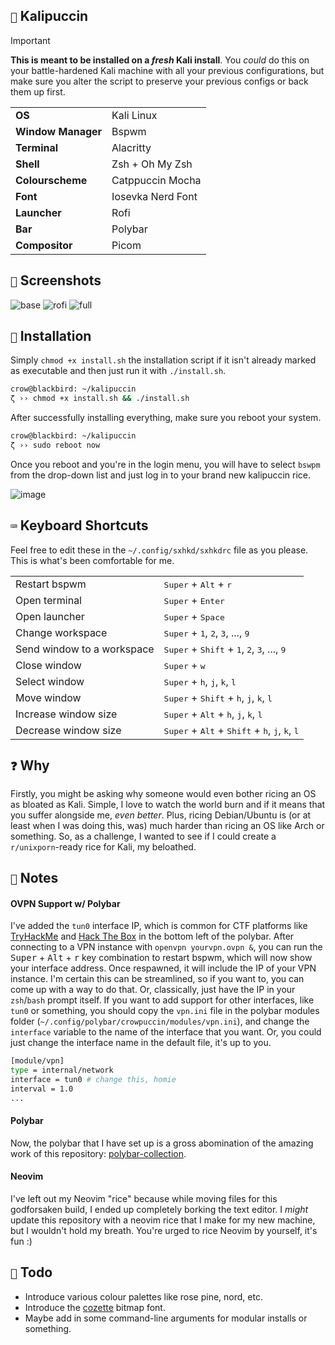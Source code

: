 ## `🐲` Kalipuccin

>[!Important]
>**This is meant to be installed on a _fresh_ Kali install**. You _could_ do this on your battle-hardened Kali machine with all your previous configurations, but make sure you alter the script to preserve your previous configs or back them up first. 

<table>
    <tr>
        <td><b>OS</b></td>
        <td>Kali Linux</td>
    </tr>
    <tr>
        <td><b>Window Manager</b></td>
        <td>Bspwm</td>
    </tr>
    <tr>
        <td><b>Terminal</b></td>
        <td>Alacritty</td>
    </tr>
    <tr>
        <td><b>Shell</b></td>
        <td>Zsh + Oh My Zsh</td>
    </tr>
    <tr>
        <td><b>Colourscheme</b></td>
        <td>Catppuccin Mocha</td>
    </tr>
    <tr>
        <td><b>Font</b></td>
        <td>Iosevka Nerd Font</td>
    </tr>
    <tr>
        <td><b>Launcher</b></td>
        <td>Rofi</td>
    </tr>
    <tr>
        <td><b>Bar</b></td>
        <td>Polybar</td>
    </tr>
    <tr>
        <td><b>Compositor</b></td>
        <td>Picom</td>
    </tr>
</table>

## `📸` Screenshots

![base](https://github.com/cr-0w/kalipuccin/assets/59679082/48b5f3f7-71c3-4dd4-a37b-45549c7a2b2d)
![rofi](https://github.com/cr-0w/kalipuccin/assets/59679082/770764b1-a044-45d2-9591-dca85cdf2470)
![full](https://github.com/cr-0w/kalipuccin/assets/59679082/ae46989c-0515-47c7-8db4-fc2468b4ce7a)

## `💾` Installation

Simply `chmod +x install.sh` the installation script if it isn't already marked as executable and then just run it with `./install.sh`. 

```bash
crow@blackbird: ~/kalipuccin
ζ ›› chmod +x install.sh && ./install.sh
```

After successfully installing everything, make sure you reboot your system.

```bash
crow@blackbird: ~/kalipuccin
ζ ›› sudo reboot now
```

Once you reboot and you're in the login menu, you will have to select `bswpm` from the drop-down list and just log in to your brand new kalipuccin rice.

![image](https://github.com/cr-0w/kalipuccin/assets/59679082/147afc4a-5486-471b-ab76-a43dcd294756)

## `⌨️` Keyboard Shortcuts

Feel free to edit these in the `~/.config/sxhkd/sxhkdrc` file as you please. This is what's been comfortable for me.

<table>
    <tr>
        <td>Restart bspwm</td>
        <td><kbd>Super</kbd> + <kbd>Alt</kbd> + <kbd>r</kbd></td>
    </tr>
    <tr>
        <td>Open terminal</td>
        <td><kbd>Super</kbd> + <kbd>Enter</kbd></td>
    </tr>
    <tr>
        <td>Open launcher</td>
        <td><kbd>Super</kbd> + <kbd>Space</kbd></td>
    </tr>
    <tr>
        <td>Change workspace</td>
        <td><kbd>Super</kbd> + <kbd>1</kbd>, <kbd>2</kbd>, <kbd>3</kbd>, ..., <kbd>9</kbd> </td>
    </tr>
    <tr>
        <td>Send window to a workspace</td>
        <td><kbd>Super</kbd> + <kbd>Shift</kbd> + <kbd>1</kbd>, <kbd>2</kbd>, <kbd>3</kbd>, ..., <kbd>9</kbd> </td>
    </tr>
    <tr>
        <td>Close window</td>
        <td><kbd>Super</kbd> + <kbd>w</kbd></td>
    </tr>
    <tr>
        <td>Select window</td>
        <td><kbd>Super</kbd> + <kbd>h</kbd>, <kbd>j</kbd>, <kbd>k</kbd>, <kbd>l</kbd></td>
    </tr>
    <tr>
        <td>Move window</td>
        <td><kbd>Super</kbd> + <kbd>Shift</kbd> + <kbd>h</kbd>, <kbd>j</kbd>, <kbd>k</kbd>, <kbd>l</kbd></td>
    </tr>
    <tr>
        <td>Increase window size</td>
        <td><kbd>Super</kbd> + <kbd>Alt</kbd> + <kbd>h</kbd>, <kbd>j</kbd>, <kbd>k</kbd>, <kbd>l</kbd></td>
    </tr>
    <tr>
        <td>Decrease window size</td>
        <td><kbd>Super</kbd> + <kbd>Alt</kbd> + <kbd>Shift</kbd> + <kbd>h</kbd>, <kbd>j</kbd>, <kbd>k</kbd>, <kbd>l</kbd></td>
    </tr>
</table>

## `❓` Why

Firstly, you might be asking why someone would even bother ricing an OS as bloated as Kali. Simple, I love to watch the world burn and if it means that you suffer alongside me, *even better*. Plus, ricing Debian/Ubuntu is (or at least when I was doing this, was) much harder than ricing an OS like Arch or something. So, as a challenge, I wanted to see if I could create a `r/unixporn`-ready rice for Kali, my beloathed.

## `💬` Notes

#### OVPN Support w/ Polybar

I've added the `tun0` interface IP, which is common for CTF platforms like [TryHackMe](https://tryhackme.com/) and [Hack The Box](https://app.hackthebox.com) in the bottom left of the polybar. After connecting to a VPN instance with `openvpn yourvpn.ovpn &`, you can run the <kbd>Super</kbd> + <kbd>Alt</kbd> + <kbd>r</kbd> key combination to restart bspwm, which will now show your interface address. Once respawned, it will include the IP of your VPN instance. I'm certain this can be streamlined, so if you want to, you can come up with a way to do that. Or, classically, just have the IP in your `zsh`/`bash` prompt itself. If you want to add support for other interfaces, like `tun0` or something, you should copy the `vpn.ini` file in the polybar modules folder (`~/.config/polybar/crowpuccin/modules/vpn.ini`), and change the `interface` variable to the name of the interface that you want. Or, you could just change the interface name in the default file, it's up to you.

```bash
[module/vpn]
type = internal/network
interface = tun0 # change this, homie
interval = 1.0
...
```

#### Polybar

Now, the polybar that I have set up is a gross abomination of the amazing work of this repository: [polybar-collection](https://github.com/Murzchnvok/polybar-collection).

#### Neovim

I've left out my Neovim "rice" because while moving files for this godforsaken build, I ended up completely borking the text editor. I *might* update this repository with a neovim rice that I make for my new machine, but I wouldn't hold my breath. You're urged to rice Neovim by yourself, it's fun :)

## `📝` Todo
- Introduce various colour palettes like rose pine, nord, etc.
- Introduce the [cozette](https://github.com/slavfox/Cozette) bitmap font.
- Maybe add in some command-line arguments for modular installs or something.

